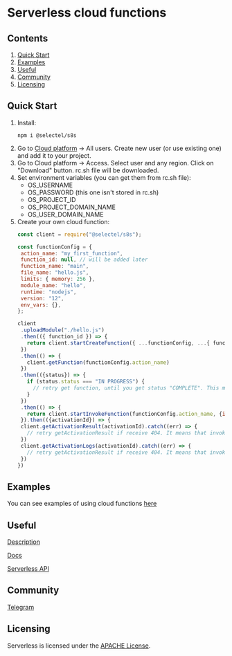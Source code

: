 # Serverless cloud functions
## Contents

1. [Quick Start](#Quick-Start)
2. [Examples](#Examples)
3. [Useful](#Useful)
4. [Community](#Community)
5. [Licensing](#Licensing)

## Quick Start

1. Install:
    ```
    npm i @selectel/s8s
    ```
2. Go to [Cloud platform](https://my.selectel.ru/vpc) -> All users. Create new user (or use existing one) and add it to your project.
3. Go to Cloud platform -> Access. Select user and any region. Click on "Download" button. rc.sh file will be downloaded.
4. Set environment variables (you can get them from rc.sh file):
    - OS_USERNAME
    - OS_PASSWORD (this one isn't stored in rc.sh)
    - OS_PROJECT_ID
    - OS_PROJECT_DOMAIN_NAME
    - OS_USER_DOMAIN_NAME
5. Create your own cloud function:
    ```js
   const client = require("@selectel/s8s");
   
   const functionConfig = {
     action_name: "my_first_function",
     function_id: null, // will be added later
     function_name: "main",
     file_name: "hello.js",
     limits: { memory: 256 },
     module_name: "hello",
     runtime: "nodejs",
     version: "12",
     env_vars: {},
   };
   
   client
     .uploadModule("./hello.js")
     .then(({ function_id }) => {
       return client.startCreateFunction({ ...functionConfig, ...{ function_id } });
     })
     .then(() => {
       client.getFunction(functionConfig.action_name)
     })
     .then(({status}) => {
       if (status.status === "IN PROGRESS") {
         // retry get function, until you get status "COMPLETE". This means function is ready for invoke.
       }
     })
     .then(() => {
       return client.startInvokeFunction(functionConfig.action_name, {inParams: "test"})
     }).then(({activationId}) => {
     client.getActivationResult(activationId).catch((err) => {
       // retry getActivationResult if receive 404. It means that invoke hasn't finished yet.
     })
     client.getActivationLogs(activationId).catch((err) => {
       // retry getActivationResult if receive 404. It means that invoke hasn't finished yet.
     })
   })
    ```
## Examples

You can see examples of using cloud functions
[here](https://github.com/selectel/serverless_functions_examples_nodejs)

## Useful

[Description](https://selectel.ru/services/cloud/serverless/)

[Docs](https://kb.selectel.com/docs/selectel-cloud-platform/serverless/description/)

[Serverless API](https://developers.selectel.com/docs/selectel-cloud-platform/serverless_api/)

## Community

[Telegram](https://t.me/SelectelCommunity)


## Licensing

Serverless is licensed under the [APACHE License](https://github.com/selectel/serverless-nodejs/blob/main/LICENSE).
